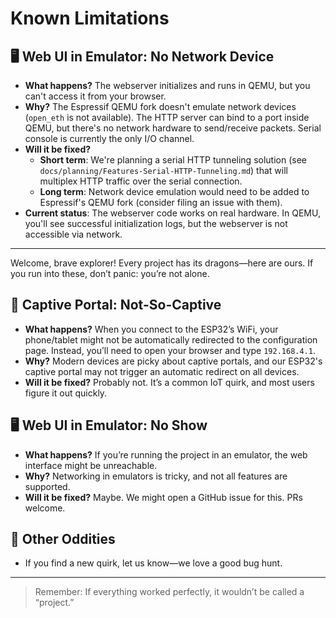 # Known Limitations

## 🖥️ Web UI in Emulator: No Network Device

- **What happens?** The webserver initializes and runs in QEMU, but you can't access it from your browser.
- **Why?** The Espressif QEMU fork doesn't emulate network devices (`open_eth` is not available). The HTTP server can bind to a port inside QEMU, but there's no network hardware to send/receive packets. Serial console is currently the only I/O channel.
- **Will it be fixed?**
  - **Short term**: We're planning a serial HTTP tunneling solution (see `docs/planning/Features-Serial-HTTP-Tunneling.md`) that will multiplex HTTP traffic over the serial connection.
  - **Long term**: Network device emulation would need to be added to Espressif's QEMU fork (consider filing an issue with them).
- **Current status**: The webserver code works on real hardware. In QEMU, you'll see successful initialization logs, but the webserver is not accessible via network.

---

Welcome, brave explorer! Every project has its dragons—here are ours. If you run into these, don’t panic: you’re not alone.

## 📱 Captive Portal: Not-So-Captive

- **What happens?** When you connect to the ESP32’s WiFi, your phone/tablet might not be automatically redirected to the configuration page. Instead, you’ll need to open your browser and type `192.168.4.1`.
- **Why?** Modern devices are picky about captive portals, and our ESP32's captive portal may not trigger an automatic redirect on all devices.
- **Will it be fixed?** Probably not. It’s a common IoT quirk, and most users figure it out quickly.

## 🖥️ Web UI in Emulator: No Show

- **What happens?** If you’re running the project in an emulator, the web interface might be unreachable.
- **Why?** Networking in emulators is tricky, and not all features are supported.
- **Will it be fixed?** Maybe. We might open a GitHub issue for this. PRs welcome.

## 🦄 Other Oddities

- If you find a new quirk, let us know—we love a good bug hunt.

---

> Remember: If everything worked perfectly, it wouldn’t be called a “project.”
